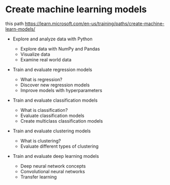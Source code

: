 # Create machine learning models

this path <https://learn.microsoft.com/en-us/training/paths/create-machine-learn-models/>

* Explore and analyze data with Python

  * Explore data with NumPy and Pandas
  * Visualize data
  * Examine real world data

* Train and evaluate regression models

  * What is regression?
  * Discover new regression models
  * Improve models with hyperparameters

* Train and evaluate classification models

  * What is classification?
  * Evaluate classification models
  * Create multiclass classification models

* Train and evaluate clustering models

  * What is clustering?
  * Evaluate different types of clustering

* Train and evaluate deep learning models

  * Deep neural network concepts
  * Convolutional neural networks
  * Transfer learning
